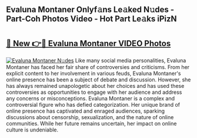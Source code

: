 ## Evaluna Montaner Onlyf𝚊ns Le𝚊ked N𝚞des - Part-Coh Photos Video - Hot Part Le𝚊ks iPizN

# <h2><a href="http://ab45788.deff.icu/?id=Evaluna+Montaner">🔗 New 👉🔴 Evaluna Montaner VIDEO Photos</a></h2>

[![Evaluna Montaner N𝚞des](https://i.imgur.com/rIISA9y.gif)](http://ab45788.deff.icu/?id=Evaluna+Montaner)
Like many social media personalities, Evaluna Montaner has faced her fair share of controversies and criticisms. From her explicit content to her involvement in various feuds, Evaluna Montaner's online presence has been a subject of debate and discussion. However, she has always remained unapologetic about her choices and has used these controversies as opportunities to engage with her audience and address any concerns or misconceptions. Evaluna Montaner is a complex and controversial figure who has defied categorization. Her unique brand of online presence has captivated and enraged audiences, sparking discussions about censorship, sexualization, and the nature of online communities. While her future remains uncertain, her impact on online culture is undeniable.
